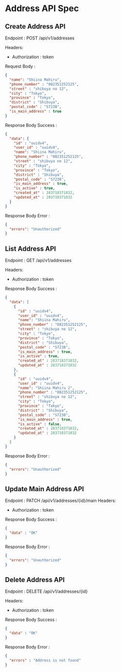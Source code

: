 # Address API Spec

## Create Address API

Endpoint : POST /api/v1/addresses

Headers:
- Authorization : token

Request Body :

```json
{
  "name": "Shiina Mahiru",
  "phone_number" : "082351252125",
  "street" : "shibuya no 12",
  "city" : "Tokyo",
  "province" : "Tokyo",
  "district" : "Shibuya",
  "postal_code" : "S7238",
  "is_main_address" : true
}
```

Response Body Success :

```json
{
  "data": {
    "id" : "uuidv4",
    "user_id" : "uuidv4",
    "name": "Shiina Mahiru",
    "phone_number" : "082351252125",
    "street" : "shibuya no 12",
    "city" : "Tokyo",
    "province" : "Tokyo",
    "district" : "Shibuya",
    "postal_code" : "S7238",
    "is_main_address" : true,
    "is_active" : true,
    "created_at" : 283718371832,
    "updated_at" : 283718371832
  }
}
```

Response Body Error :

```json
{
  "errors": "Unauthorized"
}
```

## List Address API

Endpoint : GET /api/v1/addresses

Headers:
- Authorization : token

Response Body Success :

```json
{
  "data": [
    {
      "id" : "uuidv4",
      "user_id" : "uuidv4",
      "name": "Shiina Mahiru",
      "phone_number" : "082351252125",
      "street" : "shibuya no 12",
      "city" : "Tokyo",
      "province" : "Tokyo",
      "district" : "Shibuya",
      "postal_code" : "S7238",
      "is_main_address" : true,
      "is_active" : true,
      "created_at" : 283718371832,
      "updated_at" : 283718371832
    },
    {
      "id" : "uuidv4",
      "user_id" : "uuidv4",
      "name": "Shiina Mahiru 2",
      "phone_number" : "082351252125",
      "street" : "shibuya no 12",
      "city" : "Tokyo",
      "province" : "Tokyo",
      "district" : "Shibuya",
      "postal_code" : "S7238",
      "is_main_address" : true,
      "is_active" : false,
      "created_at" : 283718371832,
      "updated_at" : 283718371832
    }
  ]
}
```

Response Body Error :

```json
{
  "errors": "Unauthorized"
}
```

## Update Main Address API
Endpoint : PATCH /api/v1/addresses/{id}/main
Headers:
- Authorization : token

Response Body Success :
```json
{
  "data" : "OK"
}
```
Response Body Error :

```json
{
  "errors": "Unauthorized"
}
```


## Delete Address API

Endpoint : DELETE /api/v1/addresses/{id}

Headers:
- Authorization : token

Response Body Success : 
```json
{
  "data" : "OK"
}
```

Response Body Error :

```json
{
  "errors" : "Address is not found"
}
```